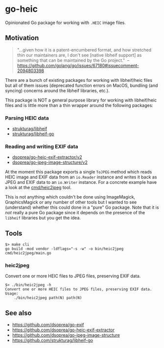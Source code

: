 # go-heic

Opinionated Go package for working with `.HEIC` image files.

## Motivation

> "...given how it is a patent-encumbered format, and how stretched thin our maintainers are, I don't see [native libheif support] as something that can be maintained by the Go project."
> – https://github.com/golang/go/issues/67180#issuecomment-2094803398

There are a bunch of existing packages for working with libheif/heic files but all of them issues (deprecated function errors on MacOS, bundling (and syncing) concerns around the libheif libraries, etc.).

This package is NOT a general purpose library for working with libheif/heic files and is little more than a thin wrapper around the following packages:

### Parsing HEIC data

* [strukturag/libheif](https://github.com/strukturag/libheif)
* [strukturag/libheif-go](https://github.com/strukturag/libheif-go)

### Reading and writing EXIF data

* [dsoprea/go-heic-exif-extractor/v2](https://github.com/dsoprea/go-heic-exif-extractor)
* [dsoprea/go-jpeg-image-structure/v2](https://github.com/dsoprea/go-jpeg-image-structure)

At the moment this package exports a single `ToJPEG` method which reads HEIC image and EXIF data from an `io.Reader` instance and writes it back as JPEG and EXIF data to an `io.Writer` instance. For a concrete example have a look at the [cmd/heic2jpeg](cmd/heic2jpeg) tool.

This is not anything which couldn't be done using ImageMagick, GraphicsMagick or any number of other tools but I wanted to see (understand) whether this could done in a "pure" Go package. Note that it is _not_ really a pure Go package since it depends on the presence of the `libheif` libraries but you get the idea.

## Tools

```
$> make cli
go build -mod vendor -ldflags="-s -w" -o bin/heic2jpeg cmd/heic2jpeg/main.go
```

### heic2jpeg

Convert one or more HEIC files to JPEG files, preserving EXIF data.

```
$> ./bin/heic2jpeg -h
Convert one or more HEIC files to JPEG files, preserving EXIF data.
Usage:
	./bin/heic2jpeg path(N) path(N)
```

## See also

* https://github.com/dsoprea/go-exif
* https://github.com/dsoprea/go-heic-exif-extractor
* https://github.com/dsoprea/go-jpeg-image-structure
* https://github.com/strukturag/libheif-go
